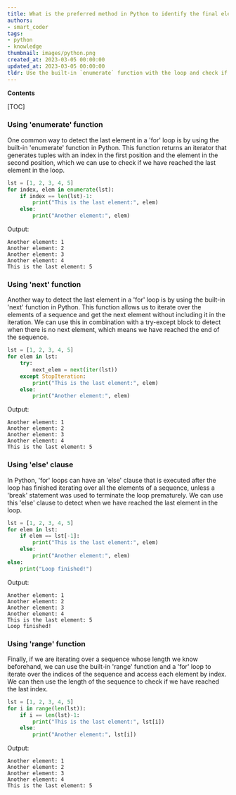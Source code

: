 ```yaml
---
title: What is the preferred method in Python to identify the final element in a 'for' loop?
authors:
- smart_coder
tags:
- python
- knowledge
thumbnail: images/python.png
created_at: 2023-03-05 00:00:00
updated_at: 2023-03-05 00:00:00
tldr: Use the built-in `enumerate` function with the loop and check if the current index is equal to the length of the iterable minus one.
---
```


**Contents**

[TOC]

### Using 'enumerate' function

One common way to detect the last element in a 'for' loop is by using the built-in 'enumerate' function in Python. This function returns an iterator that generates tuples with an index in the first position and the element in the second position, which we can use to check if we have reached the last element in the loop.

```python
lst = [1, 2, 3, 4, 5]
for index, elem in enumerate(lst):
    if index == len(lst)-1:
        print("This is the last element:", elem)
    else:
        print("Another element:", elem)
```

Output:

```
Another element: 1
Another element: 2
Another element: 3
Another element: 4
This is the last element: 5
```

### Using 'next' function

Another way to detect the last element in a 'for' loop is by using the built-in 'next' function in Python. This function allows us to iterate over the elements of a sequence and get the next element without including it in the iteration. We can use this in combination with a try-except block to detect when there is no next element, which means we have reached the end of the sequence.

```python
lst = [1, 2, 3, 4, 5]
for elem in lst:
    try:
        next_elem = next(iter(lst))
    except StopIteration:
        print("This is the last element:", elem)
    else:
        print("Another element:", elem)
```

Output:

```
Another element: 1
Another element: 2
Another element: 3
Another element: 4
This is the last element: 5
```

### Using 'else' clause

In Python, 'for' loops can have an 'else' clause that is executed after the loop has finished iterating over all the elements of a sequence, unless a 'break' statement was used to terminate the loop prematurely. We can use this 'else' clause to detect when we have reached the last element in the loop.

```python
lst = [1, 2, 3, 4, 5]
for elem in lst:
    if elem == lst[-1]:
        print("This is the last element:", elem)
    else:
        print("Another element:", elem)
else:
    print("Loop finished!")
```

Output:

```
Another element: 1
Another element: 2
Another element: 3
Another element: 4
This is the last element: 5
Loop finished!
```

### Using 'range' function

Finally, if we are iterating over a sequence whose length we know beforehand, we can use the built-in 'range' function and a 'for' loop to iterate over the indices of the sequence and access each element by index. We can then use the length of the sequence to check if we have reached the last index.

```python
lst = [1, 2, 3, 4, 5]
for i in range(len(lst)):
    if i == len(lst)-1:
        print("This is the last element:", lst[i])
    else:
        print("Another element:", lst[i])
```

Output:

```
Another element: 1
Another element: 2
Another element: 3
Another element: 4
This is the last element: 5
```
